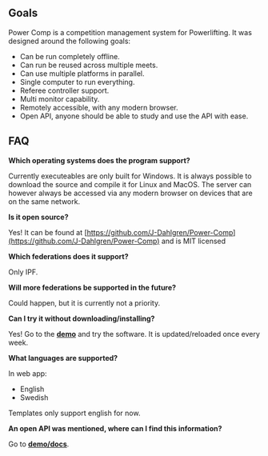 ## Goals

Power Comp is a competition management system for Powerlifting. It was designed around the following goals:
- Can be run completely offline.
- Can run be reused across multiple meets.
- Can use multiple platforms in parallel.
- Single computer to run everything.
- Referee controller support.
- Multi monitor capability.
- Remotely accessible, with any modern browser.
- Open API, anyone should be able to study and use the API with ease.

## FAQ

**Which operating systems does the program support?**

Currently executeables are only built for Windows. It is always possible to download the source and compile it for Linux and MacOS. The server can however always be accessed via any modern browser on devices that are on the same network.

**Is it open source?**

Yes! It can be found at [https://github.com/J-Dahlgren/Power-Comp](https://github.com/J-Dahlgren/Power-Comp) and is MIT licensed

**Which federations does it support?**

Only IPF.

**Will more federations be supported in the future?**

Could happen, but it is currently not a priority.

**Can I try it without downloading/installing?**

Yes! Go to the **[demo](http://pcms2.dahlgren.tech/)** and try the software. It is updated/reloaded once every week.

**What languages are supported?**

In web app:

- English
- Swedish

Templates only support english for now.

**An open API was mentioned, where can I find this information?**

Go to **[demo/docs](http://pcms2.dahlgren.tech/docs)**.
